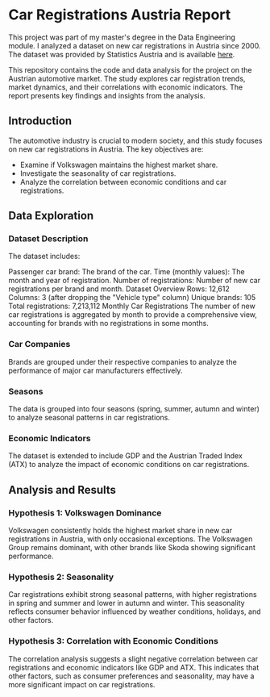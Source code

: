 # Car Registrations Austria Report

This project was part of my master's degree in the Data Engineering module. I analyzed a dataset on new car registrations in Austria since 2000.
The dataset was provided by Statistics Austria and is available [here](https://www.data.gv.at/katalog/dataset/1446c895-cd1f-3ed4-8dd2-66fee300c16e).

This repository contains the code and data analysis for the project on the Austrian automotive market. The study explores car registration trends, market dynamics, and their correlations with economic indicators. The report presents key findings and insights from the analysis.

## Introduction

The automotive industry is crucial to modern society, and this study focuses on new car registrations in Austria. The key objectives are:

* Examine if Volkswagen maintains the highest market share.
* Investigate the seasonality of car registrations.
* Analyze the correlation between economic conditions and car registrations.

## Data Exploration

### Dataset Description

The dataset includes:

Passenger car brand: The brand of the car.
Time (monthly values): The month and year of registration.
Number of registrations: Number of new car registrations per brand and month.
Dataset Overview
Rows: 12,612
Columns: 3 (after dropping the "Vehicle type" column)
Unique brands: 105
Total registrations: 7,213,112
Monthly Car Registrations
The number of new car registrations is aggregated by month to provide a comprehensive view, accounting for brands with no registrations in some months.

### Car Companies

Brands are grouped under their respective companies to analyze the performance of major car manufacturers effectively.

### Seasons

The data is grouped into four seasons (spring, summer, autumn and winter) to analyze seasonal patterns in car registrations.

### Economic Indicators

The dataset is extended to include GDP and the Austrian Traded Index (ATX) to analyze the impact of economic conditions on car registrations.

## Analysis and Results

### Hypothesis 1: Volkswagen Dominance

Volkswagen consistently holds the highest market share in new car registrations in Austria, with only occasional exceptions. The Volkswagen Group remains dominant, with other brands like Skoda showing significant performance.

### Hypothesis 2: Seasonality

Car registrations exhibit strong seasonal patterns, with higher registrations in spring and summer and lower in autumn and winter. This seasonality reflects consumer behavior influenced by weather conditions, holidays, and other factors.

### Hypothesis 3: Correlation with Economic Conditions

The correlation analysis suggests a slight negative correlation between car registrations and economic indicators like GDP and ATX. This indicates that other factors, such as consumer preferences and seasonality, may have a more significant impact on car registrations.
